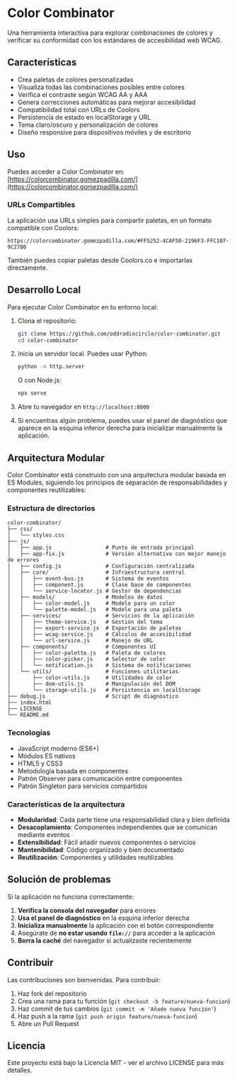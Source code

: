# Color Combinator

Una herramienta interactiva para explorar combinaciones de colores y verificar su conformidad con los estándares de accesibilidad web WCAG.

## Características

- Crea paletas de colores personalizadas
- Visualiza todas las combinaciones posibles entre colores
- Verifica el contraste según WCAG AA y AAA
- Genera correcciones automáticas para mejorar accesibilidad
- Compatibilidad total con URLs de Coolors
- Persistencia de estado en localStorage y URL
- Tema claro/oscuro y personalización de colores
- Diseño responsive para dispositivos móviles y de escritorio

## Uso

Puedes acceder a Color Combinator en: [https://colorcombinator.gomezpadilla.com/](https://colorcombinator.gomezpadilla.com/)

### URLs Compartibles

La aplicación usa URLs simples para compartir paletas, en un formato compatible con Coolors:

```
https://colorcombinator.gomezpadilla.com/#FF5252-4CAF50-2196F3-FFC107-9C27B0
```

También puedes copiar paletas desde Coolors.co e importarlas directamente.

## Desarrollo Local

Para ejecutar Color Combinator en tu entorno local:

1. Clona el repositorio:
   ```bash
   git clone https://github.com/oddradiocircle/color-combinator.git
   cd color-combinator
   ```

2. Inicia un servidor local. Puedes usar Python:
   ```bash
   python -m http.server
   ```
   O con Node.js:
   ```bash
   npx serve
   ```

3. Abre tu navegador en `http://localhost:8000`

4. Si encuentras algún problema, puedes usar el panel de diagnóstico que aparece en la esquina inferior derecha para inicializar manualmente la aplicación.

## Arquitectura Modular

Color Combinator está construido con una arquitectura modular basada en ES Modules, siguiendo los principios de separación de responsabilidades y componentes reutilizables:

### Estructura de directorios

```
color-combinator/
├── css/
│   └── styles.css
├── js/
│   ├── app.js                 # Punto de entrada principal
│   ├── app-fix.js             # Versión alternativa con mejor manejo de errores
│   ├── config.js              # Configuración centralizada
│   ├── core/                  # Infraestructura central 
│   │   ├── event-bus.js       # Sistema de eventos
│   │   ├── component.js       # Clase base de componentes
│   │   └── service-locator.js # Gestor de dependencias
│   ├── models/                # Modelos de datos
│   │   ├── color-model.js     # Modelo para un color
│   │   └── palette-model.js   # Modelo para una paleta
│   ├── services/              # Servicios de la aplicación
│   │   ├── theme-service.js   # Gestión del tema
│   │   ├── export-service.js  # Exportación de paletas
│   │   ├── wcag-service.js    # Cálculos de accesibilidad
│   │   └── url-service.js     # Manejo de URL
│   ├── components/            # Componentes UI
│   │   ├── color-palette.js   # Paleta de colores
│   │   ├── color-picker.js    # Selector de color
│   │   └── notification.js    # Sistema de notificaciones
│   └── utils/                 # Funciones utilitarias
│       ├── color-utils.js     # Utilidades de color
│       ├── dom-utils.js       # Manipulación del DOM
│       └── storage-utils.js   # Persistencia en localStorage
├── debug.js                   # Script de diagnóstico
├── index.html
├── LICENSE
└── README.md
```

### Tecnologías

- JavaScript moderno (ES6+)
- Módulos ES nativos
- HTML5 y CSS3
- Metodología basada en componentes
- Patrón Observer para comunicación entre componentes
- Patrón Singleton para servicios compartidos

### Características de la arquitectura

- **Modularidad**: Cada parte tiene una responsabilidad clara y bien definida
- **Desacoplamiento**: Componentes independientes que se comunican mediante eventos
- **Extensibilidad**: Fácil añadir nuevos componentes o servicios
- **Mantenibilidad**: Código organizado y bien documentado
- **Reutilización**: Componentes y utilidades reutilizables

## Solución de problemas

Si la aplicación no funciona correctamente:

1. **Verifica la consola del navegador** para errores
2. **Usa el panel de diagnóstico** en la esquina inferior derecha
3. **Inicializa manualmente** la aplicación con el botón correspondiente
4. Asegúrate de **no estar usando `file://`** para acceder a la aplicación
5. **Borra la caché** del navegador si actualizaste recientemente

## Contribuir

Las contribuciones son bienvenidas. Para contribuir:

1. Haz fork del repositorio
2. Crea una rama para tu función (`git checkout -b feature/nueva-funcion`)
3. Haz commit de tus cambios (`git commit -m 'Añade nueva función'`)
4. Haz push a la rama (`git push origin feature/nueva-funcion`)
5. Abre un Pull Request

## Licencia

Este proyecto está bajo la Licencia MIT - ver el archivo LICENSE para más detalles.